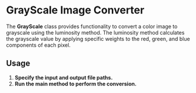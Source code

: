 # GrayScale Image Converter

The **GrayScale** class provides functionality to convert a color image to grayscale using the luminosity method. The luminosity method calculates the grayscale value by applying specific weights to the red, green, and blue components of each pixel.

## Usage

1. **Specify the input and output file paths.**
2. **Run the main method to perform the conversion.**

